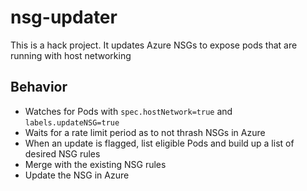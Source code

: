 # nsg-updater

This is a hack project. It updates Azure NSGs to expose pods that are running with host networking

## Behavior 

* Watches for Pods with `spec.hostNetwork=true` and `labels.updateNSG=true`
* Waits for a rate limit period as to not thrash NSGs in Azure
* When an update is flagged, list eligible Pods and build up a list of desired NSG rules
* Merge with the existing NSG rules
* Update the NSG in Azure

